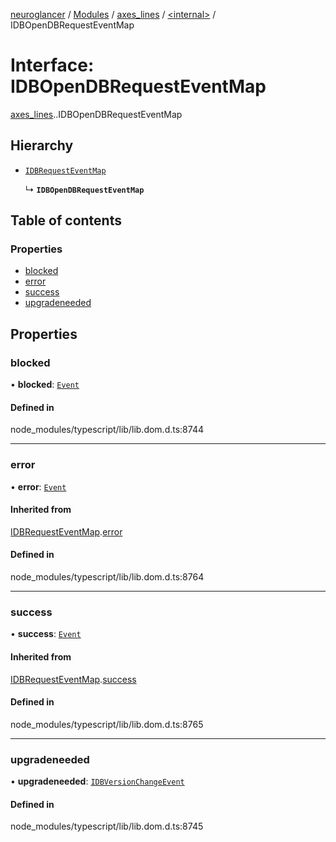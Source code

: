 [neuroglancer](../README.md) / [Modules](../modules.md) / [axes\_lines](../modules/axes_lines.md) / [<internal\>](../modules/axes_lines._internal_.md) / IDBOpenDBRequestEventMap

# Interface: IDBOpenDBRequestEventMap

[axes_lines](../modules/axes_lines.md).[<internal>](../modules/axes_lines._internal_.md).IDBOpenDBRequestEventMap

## Hierarchy

- [`IDBRequestEventMap`](axes_lines._internal_.IDBRequestEventMap.md)

  ↳ **`IDBOpenDBRequestEventMap`**

## Table of contents

### Properties

- [blocked](axes_lines._internal_.IDBOpenDBRequestEventMap.md#blocked)
- [error](axes_lines._internal_.IDBOpenDBRequestEventMap.md#error)
- [success](axes_lines._internal_.IDBOpenDBRequestEventMap.md#success)
- [upgradeneeded](axes_lines._internal_.IDBOpenDBRequestEventMap.md#upgradeneeded)

## Properties

### blocked

• **blocked**: [`Event`](../modules/axes_lines._internal_.md#event)

#### Defined in

node_modules/typescript/lib/lib.dom.d.ts:8744

___

### error

• **error**: [`Event`](../modules/axes_lines._internal_.md#event)

#### Inherited from

[IDBRequestEventMap](axes_lines._internal_.IDBRequestEventMap.md).[error](axes_lines._internal_.IDBRequestEventMap.md#error)

#### Defined in

node_modules/typescript/lib/lib.dom.d.ts:8764

___

### success

• **success**: [`Event`](../modules/axes_lines._internal_.md#event)

#### Inherited from

[IDBRequestEventMap](axes_lines._internal_.IDBRequestEventMap.md).[success](axes_lines._internal_.IDBRequestEventMap.md#success)

#### Defined in

node_modules/typescript/lib/lib.dom.d.ts:8765

___

### upgradeneeded

• **upgradeneeded**: [`IDBVersionChangeEvent`](../modules/axes_lines._internal_.md#idbversionchangeevent)

#### Defined in

node_modules/typescript/lib/lib.dom.d.ts:8745
